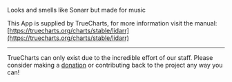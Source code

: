 Looks and smells like Sonarr but made for music

This App is supplied by TrueCharts, for more information visit the manual: [https://truecharts.org/charts/stable/lidarr](https://truecharts.org/charts/stable/lidarr)

---

TrueCharts can only exist due to the incredible effort of our staff.
Please consider making a [donation](https://truecharts.org/sponsor) or contributing back to the project any way you can!
